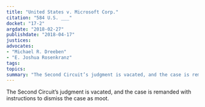 ```yaml
---
title: "United States v. Microsoft Corp."
citation: "584 U.S. ___"
docket: "17-2"
argdate: "2018-02-27"
publishdate: "2018-04-17"
justices:
advocates:
- "Michael R. Dreeben"
- "E. Joshua Rosenkranz"
tags:
topics:
summary: "The Second Circuit’s judgment is vacated, and the case is remanded with instructions to dismiss the case as moot."
---
```

The Second Circuit’s judgment is vacated, and the case is remanded with instructions to dismiss the case as moot.

